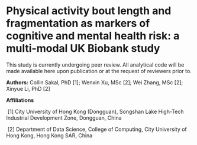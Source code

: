 # **Physical activity bout length and fragmentation as markers of cognitive and mental health risk: a multi-modal UK Biobank study** 

This study is currently undergoing peer review. All analytical code will be made available here upon publication or at the request of reviewers prior to. 

**Authors:** Collin Sakal, PhD [1]; Wenxin Xu, MSc [2]; Wei Zhang, MSc [2]; Xinyue Li, PhD [2]

**Affiliations**

​	[1] City University of Hong Kong (Dongguan), Songshan Lake High-Tech Industrial Development Zone, Dongguan, China

​	[2] Department of Data Science, College of Computing, City University of Hong Kong, Hong Kong SAR, China

